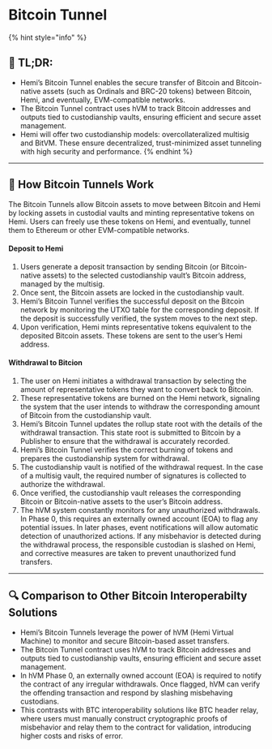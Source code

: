 # Bitcoin Tunnel

{% hint style="info" %}
## 📜 **TL;DR:**

* Hemi’s Bitcoin Tunnel enables the secure transfer of Bitcoin and Bitcoin-native assets (such as Ordinals and BRC-20 tokens) between Bitcoin, Hemi, and eventually, EVM-compatible networks.&#x20;
* The Bitcoin Tunnel contract uses hVM to track Bitcoin addresses and outputs tied to custodianship vaults, ensuring efficient and secure asset management.&#x20;
* Hemi will offer two custodianship models: overcollateralized multisig and BitVM. These ensure decentralized, trust-minimized asset tunneling with high security and performance.
{% endhint %}

***

## 🚊 How Bitcoin Tunnels Work

The Bitcoin Tunnels allow Bitcoin assets to move between Bitcoin and Hemi by locking assets in custodial vaults and minting representative tokens on Hemi. Users can freely use these tokens on Hemi, and eventually, tunnel them to Ethereum or other EVM-compatible networks.

#### **Deposit to Hemi**

1. Users generate a deposit transaction by sending Bitcoin (or Bitcoin-native assets) to the selected custodianship vault’s Bitcoin address, managed by the multisig.
2. Once sent, the Bitcoin assets are locked in the custodianship vault.&#x20;
3. Hemi’s Bitcoin Tunnel verifies the successful deposit on the Bitcoin network by monitoring the UTXO table for the corresponding deposit. If the deposit is successfully verified, the system moves to the next step.
4. Upon verification, Hemi mints representative tokens equivalent to the deposited Bitcoin assets. These tokens are sent to the user’s Hemi address.

#### Withdrawal to Bitcion

1. The user on Hemi initiates a withdrawal transaction by selecting the amount of representative tokens they want to convert back to Bitcoin.
2. These representative tokens are burned on the Hemi network, signaling the system that the user intends to withdraw the corresponding amount of Bitcoin from the custodianship vault.
3. Hemi’s Bitcoin Tunnel updates the rollup state root with the details of the withdrawal transaction. This state root is submitted to Bitcoin by a Publisher to ensure that the withdrawal is accurately recorded.&#x20;
4. Hemi’s Bitcoin Tunnel verifies the correct burning of tokens and prepares the custodianship system for withdrawal.
5. The custodianship vault is notified of the withdrawal request. In the case of a multisig vault, the required number of signatures is collected to authorize the withdrawal.
6. Once verified, the custodianship vault releases the corresponding Bitcoin or Bitcoin-native assets to the user’s Bitcoin address.
7. The hVM system constantly monitors for any unauthorized withdrawals. In Phase 0, this requires an externally owned account (EOA) to flag any potential issues. In later phases, event notifications will allow automatic detection of unauthorized actions. If any misbehavior is detected during the withdrawal process, the responsible custodian is slashed on Hemi, and corrective measures are taken to prevent unauthorized fund transfers.

***

## 🔍 Comparison to Other Bitcoin Interoperabilty Solutions

* Hemi’s Bitcoin Tunnels leverage the power of hVM (Hemi Virtual Machine) to monitor and secure Bitcoin-based asset transfers.&#x20;
* The Bitcoin Tunnel contract uses hVM to track Bitcoin addresses and outputs tied to custodianship vaults, ensuring efficient and secure asset management.&#x20;
* In hVM Phase 0, an externally owned account (EOA) is required to notify the contract of any irregular withdrawals. Once flagged, hVM can verify the offending transaction and respond by slashing misbehaving custodians.&#x20;
* This contrasts with BTC interoperability solutions like BTC header relay, where users must manually construct cryptographic proofs of misbehavior and relay them to the contract for validation, introducing higher costs and risks of error.&#x20;
